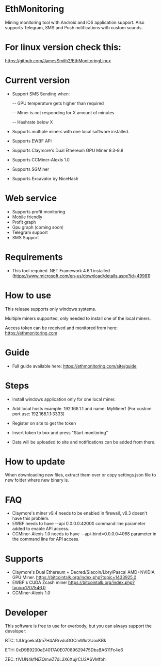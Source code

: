 # EthMonitoring

Mining monitoring tool with Android and iOS application support. Also supports Telegram, SMS and Push notifications with custom sounds.

# For linux version check this:

https://github.com/JamesSmith2/EthMonitoringLinux

# Current version

- Support SMS Sending when:

	-- GPU temperature gets higher than required

	-- Miner is not responding for X amount of minutes

	-- Hashrate below X


- Supports multiple miners with one local software installed.
- Supports EWBF API
- Supports Claymore's Dual Ethereum GPU Miner 9.3-9.8
- Supports CCMiner-Alexis 1.0
- Supports SGMiner
- Supports Excavator by NiceHash

# Web service

- Supports profit monitoring
- Mobile friendly
- Profit graph
- Gpu graph (coming soon)
- Telegram support
- SMS Support

# Requirements

- This tool required .NET Framework 4.6.1 installed (https://www.microsoft.com/en-us/download/details.aspx?id=49981)

# How to use

This release supports only windows systems. 

Multiple miners supported, only needed to install one of the local miners. 

Access token can be received and monitored from here: https://ethmonitoring.com

# Guide

- Full guide available here: https://ethmonitoring.com/site/guide

# Steps

- Install windows application only for one local miner.

- Add local hosts example: 192.168.1.1 and name: MyMiner1 (For custom port use: 192.168.1.1:3333)

- Register on site to get the token

- Insert token to box and press "Start monitoring"

- Data will be uploaded to site and notifications can be added from there.

# How to update

When downloading new files, extract them over or copy settings.json file to new folder where new binary is.

# FAQ

- Claymore's miner v9.4 needs to be enabled in firewall, v9.3 doesn't have this problem.
- EWBF needs to have --api 0.0.0.0:42000 command line parameter added to enable API access.
- CCMiner-Alexis 1.0 needs to have --api-bind=0.0.0.0:4068 parameter in the command line for API access.

# Supports

- Claymore's Dual Ethereum + Decred/Siacoin/Lbry/Pascal AMD+NVIDIA GPU Miner. https://bitcointalk.org/index.php?topic=1433925.0
- EWBF's CUDA Zcash miner https://bitcointalk.org/index.php?topic=1707546.0
- CCMiner-Alexis 1.0

# Developer

This software is free to use for everbody, but you can always support the developer: 

BTC: 1JUrgoekaQm7H4ARrvduGGCmWkrzUoxKBk

ETH: 0xD9B9200eE4017A0E07089629475DbaBA611Fc4e6

ZEC: t1VUN4kfNiZQmwZ7dL3X6XujrCU3A6VMfbh
